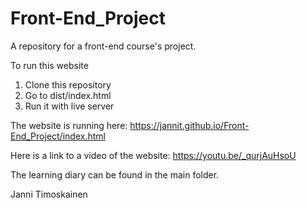 # Front-End_Project
A repository for a front-end course's project.

To run this website
1. Clone this repository
2. Go to dist/index.html 
3. Run it with live server

The website is running here: https://jannit.github.io/Front-End_Project/index.html

Here is a link to a video of the website: https://youtu.be/_qurjAuHsoU

The learning diary can be found in the main folder.

Janni Timoskainen
